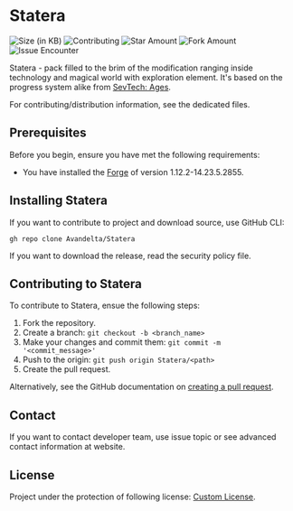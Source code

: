 # Statera

![Size (in KB)](https://img.shields.io/github/repo-size/Avandelta/Statera)
![Contributing](https://img.shields.io/github/contributors/Avandelta/Statera)
![Star Amount](https://img.shields.io/github/stars/Avandelta/Statera?style=social)
![Fork Amount](https://img.shields.io/github/forks/Avandelta/Statera?style=social)
![Issue Encounter](https://img.shields.io/github/issues/Avandelta/Statera?logo=github&style=social)

Statera - pack filled to the brim of the modification ranging inside technology and magical world with exploration element. It's based on the progress system alike from [SevTech: Ages](https://www.curseforge.com/minecraft/modpacks/sevtech-ages).

For contributing/distribution information, see the dedicated files.

## Prerequisites

Before you begin, ensure you have met the following requirements:

- You have installed the [Forge](https://files.minecraftforge.net/maven/net/minecraftforge/forge/index_1.12.2.html) of version 1.12.2-14.23.5.2855.

## Installing Statera

If you want to contribute to project and download source, use GitHub CLI:

`gh repo clone Avandelta/Statera`

If you want to download the release, read the security policy file.

## Contributing to Statera

To contribute to Statera, ensue the following steps:

1. Fork the repository.
2. Create a branch: `git checkout -b <branch_name>`
3. Make your changes and commit them: `git commit -m '<commit_message>'`
4. Push to the origin: `git push origin Statera/<path>`
5. Create the pull request.

Alternatively, see the GitHub documentation on [creating a pull request](https://help.github.com/en/github/collaborating-with-issues-and-pull-requests/creating-a-pull-request).

## Contact

If you want to contact developer team, use issue topic or see advanced contact information at website.

## License

Project under the protection of following license: [Custom License](https://github.com/Avandelta/Statera/blob/main/LICENSE).